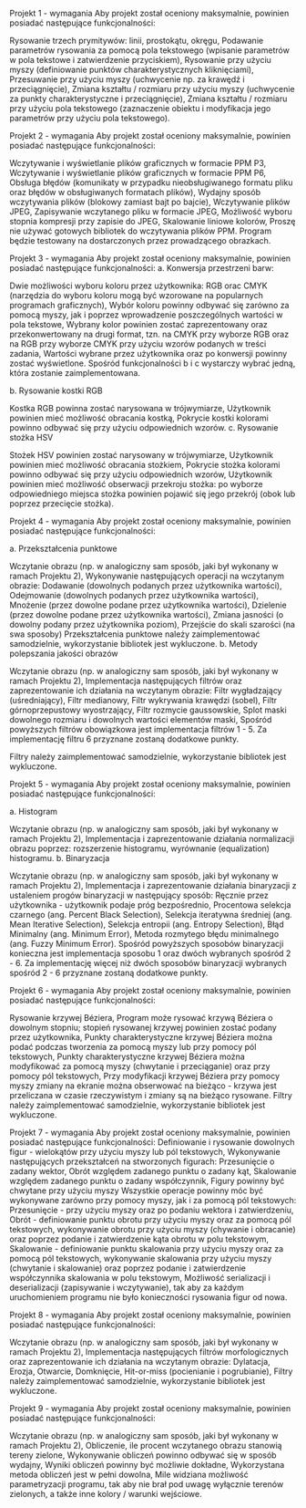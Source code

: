 Projekt 1 - wymagania
Aby projekt został oceniony maksymalnie, powinien posiadać następujące funkcjonalności:

Rysowanie trzech prymitywów: linii, prostokątu, okręgu,
Podawanie parametrów rysowania za pomocą pola tekstowego (wpisanie parametrów w pola tekstowe i zatwierdzenie przyciskiem),
Rysowanie przy użyciu myszy (definiowanie punktów charakterystycznych kliknięciami),
Przesuwanie przy użyciu myszy (uchwycenie np. za krawędź i przeciągnięcie),
Zmiana kształtu / rozmiaru przy użyciu myszy (uchwycenie za punkty charakterystyczne i przeciągnięcie),
Zmiana kształtu / rozmiaru przy użyciu pola tekstowego (zaznaczenie obiektu i modyfikacja jego parametrów przy użyciu pola tekstowego).

Projekt 2 - wymagania
Aby projekt został oceniony maksymalnie, powinien posiadać następujące funkcjonalności:

Wczytywanie i wyświetlanie plików graficznych w formacie PPM P3,
Wczytywanie i wyświetlanie plików graficznych w formacie PPM P6,
Obsługa błędów (komunikaty w przypadku nieobsługiwanego formatu pliku oraz błędów w obsługiwanych formatach plików),
Wydajny sposób wczytywania plików (blokowy zamiast bajt po bajcie),
Wczytywanie plików JPEG,
Zapisywanie wczytanego pliku w formacie JPEG,
Możliwość wyboru stopnia kompresji przy zapisie do JPEG,
Skalowanie liniowe kolorów,
Proszę nie używać gotowych bibliotek do wczytywania plików PPM.
Program będzie testowany na dostarczonych przez prowadzącego obrazkach.

Projekt 3 - wymagania
Aby projekt został oceniony maksymalnie, powinien posiadać następujące funkcjonalności:
a. Konwersja przestrzeni barw:

Dwie możliwości wyboru koloru przez użytkownika: RGB orac CMYK (narzędzia do wyboru koloru mogą być wzorowane na popularnych programach graficznych),
Wybór koloru powinny odbywać się zarówno za pomocą myszy, jak i poprzez wprowadzenie poszczególnych wartości w pola tekstowe,
Wybrany kolor powinien zostać zaprezentowany oraz przekonwertowany na drugi format, tzn. na CMYK przy wyborze RGB oraz na RGB przy wyborze CMYK przy użyciu wzorów podanych w treści zadania,
Wartości wybrane przez użytkownika oraz po konwersji powinny zostać wyświetlone.
Spośród funkcjonalności b i c wystarczy wybrać jedną, która zostanie zaimplementowana.

b. Rysowanie kostki RGB

Kostka RGB powinna zostać narysowana w trójwymiarze,
Użytkownik powinien mieć możliwość obracania kostką,
Pokrycie kostki kolorami powinno odbywać się przy użyciu odpowiednich wzorów.
c. Rysowanie stożka HSV

Stożek HSV powinien zostać narysowany w trójwymiarze,
Użytkownik powinien mieć możliwość obracania stożkiem,
Pokrycie stożka kolorami powinno odbywać się przy użyciu odpowiednich wzorów,
Użytkownik powinien mieć możliwość obserwacji przekroju stożka: po wyborze odpowiedniego miejsca stożka powinien pojawić się jego przekrój (obok lub poprzez przecięcie stożka).

Projekt 4 - wymagania
Aby projekt został oceniony maksymalnie, powinien posiadać następujące funkcjonalności:

a. Przekształcenia punktowe

Wczytanie obrazu (np. w analogiczny sam sposób, jaki był wykonany w ramach Projektu 2),
Wykonywanie następujących operacji na wczytanym obrazie:
Dodawanie (dowolnych podanych przez użytkownika wartości),
Odejmowanie (dowolnych podanych przez użytkownika wartości),
Mnożenie (przez dowolne podane przez użytkownika wartości),
Dzielenie (przez dowolne podane przez użytkownika wartości),
Zmiana jasności (o dowolny podany przez użytkownika poziom),
Przejście do skali szarości (na swa sposoby)
Przekształcenia punktowe należy zaimplementować samodzielnie, wykorzystanie bibliotek jest wykluczone.
b. Metody polepszania jakości obrazów

Wczytanie obrazu (np. w analogiczny sam sposób, jaki był wykonany w ramach Projektu 2),
Implementacja następujących filtrów  oraz zaprezentowanie ich działania na wczytanym obrazie:
Filtr wygładzający (uśredniający),
Filtr medianowy,
Filtr wykrywania krawędzi (sobel),
Filtr górnoprzepustowy wyostrzający,
Filtr rozmycie gaussowskie,
Splot maski dowolnego rozmiaru i dowolnych wartości elementów maski,
Spośród powyższych filtrów obowiązkowa jest implementacja filtrów 1 - 5. Za implementację filtru 6 przyznane zostaną dodatkowe punkty.

Filtry należy zaimplementować samodzielnie, wykorzystanie bibliotek jest wykluczone.

Projekt 5 - wymagania
Aby projekt został oceniony maksymalnie, powinien posiadać następujące funkcjonalności:

a. Histogram

Wczytanie obrazu (np. w analogiczny sam sposób, jaki był wykonany w ramach Projektu 2),
Implementacja i zaprezentowanie działania normalizacji obrazu poprzez:
rozszerzenie histogramu,
wyrównanie (equalization) histogramu.
b. Binaryzacja

Wczytanie obrazu (np. w analogiczny sam sposób, jaki był wykonany w ramach Projektu 2),
Implementacja i zaprezentowanie działania binaryzacji z ustaleniem progów binaryzacji w następujący sposób:
Ręcznie przez użytkownika - użytkownik podaje próg bezpośrednio,
Procentowa selekcja czarnego (ang. Percent Black Selection),
Selekcja iteratywna średniej (ang. Mean Iterative Selection),
Selekcja entropii (ang. Entropy Selection),
Błąd Minimalny (ang. Minimum Error),
Metoda rozmytego błędu minimalnego (ang. Fuzzy Minimum Error).
Spośród powyższych sposobów binaryzacji konieczna jest implementacja sposobu 1 oraz dwóch wybranych spośród 2 - 6. Za implementację więcej niż dwóch sposobów binaryzacji wybranych spośród 2 - 6 przyznane zostaną dodatkowe punkty.

Projekt 6 - wymagania
Aby projekt został oceniony maksymalnie, powinien posiadać następujące funkcjonalności:

Rysowanie krzywej Béziera,
Program może rysować krzywą Béziera o dowolnym stopniu; stopień rysowanej krzywej powinien zostać podany przez użytkownika,
Punkty charakterystyczne krzywej Béziera można podać podczas tworzenia za pomocą myszy lub przy pomocy pól tekstowych,
Punkty charakterystyczne krzywej Béziera można modyfikować za pomocą myszy (chwytanie i przeciąganie) oraz przy pomocy pól tekstowych,
Przy modyfikacji krzywej Béziera przy pomocy myszy zmiany na ekranie można obserwować na bieżąco - krzywa jest przeliczana w czasie rzeczywistym i zmiany są na bieżąco rysowane.
Filtry należy zaimplementować samodzielnie, wykorzystanie bibliotek jest wykluczone.

Projekt 7 - wymagania
Aby projekt został oceniony maksymalnie, powinien posiadać następujące funkcjonalności:
Definiowanie i rysowanie dowolnych figur - wielokątów przy użyciu myszy lub pól tekstowych,
Wykonywanie następujących przekształceń na stworzonych figurach:
Przesunięcie o zadany wektor,
Obrót względem zadanego punktu o zadany kąt,
Skalowanie względem zadanego punktu o zadany współczynnik,
Figury powinny być chwytane przy użyciu myszy
Wszystkie operacje powinny móc być wykonywane zarówno przy pomocy myszy, jak i za pomocą pól tekstowych:
Przesunięcie - przy użyciu myszy oraz po podaniu wektora i zatwierdzeniu,
Obrót - definiowanie punktu obrotu przy użyciu myszy oraz za pomocą pól tekstowych, wykonywanie obrotu przy użyciu myszy (chywanie i obracanie) oraz poprzez podanie i zatwierdzenie kąta obrotu w polu tekstowym,
Skalowanie - definiowanie punktu skalowania przy użyciu myszy oraz za pomocą pól tekstowych, wykonywanie skalowania przy użyciu myszy (chwytanie i skalowanie) oraz poprzez podanie i zatwierdzenie współczynnika skalowania w polu tekstowym,
Możliwość serializacji i deserializacji (zapisywanie i wczytywanie), tak aby za każdym uruchomieniem programu nie było konieczności rysowania figur od nowa.

Projekt 8 - wymagania
Aby projekt został oceniony maksymalnie, powinien posiadać następujące funkcjonalności:

Wczytanie obrazu (np. w analogiczny sam sposób, jaki był wykonany w ramach Projektu 2),
Implementacja następujących filtrów morfologicznych oraz zaprezentowanie ich działania na wczytanym obrazie:
Dylatacja,
Erozja,
Otwarcie,
Domknięcie,
Hit-or-miss (pocienianie i pogrubianie),
Filtry należy zaimplementować samodzielnie, wykorzystanie bibliotek jest wykluczone.

Projekt 9 - wymagania
Aby projekt został oceniony maksymalnie, powinien posiadać następujące funkcjonalności:

Wczytanie obrazu (np. w analogiczny sam sposób, jaki był wykonany w ramach Projektu 2),
Obliczenie, ile procent wczytanego obrazu stanowią tereny zielone,
Wykonywanie obliczeń powinno odbywać się w sposób wydajny,
Wyniki obliczeń powinny być możliwie dokładne,
Wykorzystana metoda obliczeń jest w pełni dowolna,
Mile widziana możliwość parametryzacji programu, tak aby nie brał pod uwagę wyłącznie terenów zielonych, a także inne kolory / warunki wejściowe.